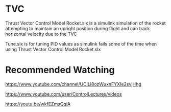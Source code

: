 # TVC
Thrust Vector Control Model Rocket.slx is a simulink simulation of the rocket attempting to maintain an upright position during flight and can track horizontal velocity due to the TVC

Tune.slx is for tuning PID values as simulink fails some of the time when using Thrust Vector Control Model Rocket.slx

# Recommended Watching

https://www.youtube.com/channel/UCILl8ozWuxnFYXIe2svjHhg

https://www.youtube.com/user/ControlLectures/videos

https://youtu.be/wkfEZmsQqiA
